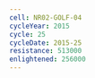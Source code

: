 ```yaml
---
cell: NR02-GOLF-04
cycleYear: 2015
cycle: 25
cycleDate: 2015-25
resistance: 513000
enlightened: 256000 
---
```

      